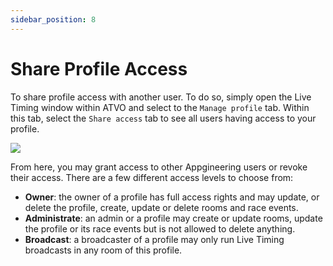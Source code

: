 ```yaml
---
sidebar_position: 8
---
```


# Share Profile Access

To share profile access with another user. To do so, simply open the Live Timing window within ATVO and select to the
`Manage profile` tab. Within this tab, select the `Share access` tab to see all users having access to your profile.

![](/img/atvo-properties-share.png)

From here, you may grant access to other Appgineering users or revoke their access. There are a few different access
levels to choose from:

* **Owner**: the owner of a profile has full access rights and may update, or delete the profile, create, update or delete rooms and
race events.
* **Administrate**: an admin or a profile may create or update rooms, update the profile or its race events but is not
allowed to delete anything.
* **Broadcast**: a broadcaster of a profile may only run Live Timing broadcasts in any room of this profile.
